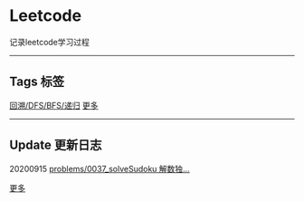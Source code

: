 # Leetcode
记录leetcode学习过程

---
## Tags 标签
[回溯/DFS/BFS/递归](https://github.com/Mathstarry/Leetcode/tree/master/tags/trackback_DFS_BFS_recursion)
[更多](https://github.com/Mathstarry/Leetcode/tree/master/tags)

---
## Update 更新日志

20200915 [problems/0037_solveSudoku 解数独...](https://github.com/Mathstarry/Leetcode/tree/master/problems/0037_solveSudoku)

[更多](https://github.com/Mathstarry/Leetcode/blob/master/UPDATE.md#Update)
